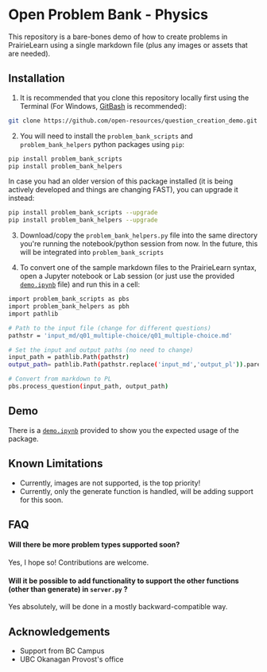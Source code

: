# Open Problem Bank - Physics

This repository is a bare-bones demo of how to create problems in PrairieLearn using a single markdown file (plus any images or assets that are needed).

## Installation 

1. It is recommended that you clone this repository locally first using the Terminal (For Windows, [GitBash](https://gitforwindows.org) is recommended):

```bash 
git clone https://github.com/open-resources/question_creation_demo.git
```

2. You will need to install the `problem_bank_scripts` and `problem_bank_helpers` python packages using `pip`:

```bash 
pip install problem_bank_scripts
pip install problem_bank_helpers
```

In case you had an older version of this package installed (it is being actively developed and things are changing FAST), you can upgrade it instead:

```bash
pip install problem_bank_scripts --upgrade
pip install problem_bank_helpers --upgrade

```

3. Download/copy the `problem_bank_helpers.py` file into the same directory you're running the notebook/python session from now. In the future, this will be integrated into `problem_bank_scripts`

4. To convert one of the sample markdown files to the PrairieLearn syntax, open a Jupyter notebook or Lab session (or just use the provided [`demo.ipynb`](demo.ipynb) file) and run this in a cell:

```bash
import problem_bank_scripts as pbs
import problem_bank_helpers as pbh
import pathlib

# Path to the input file (change for different questions)
pathstr = 'input_md/q01_multiple-choice/q01_multiple-choice.md'

# Set the input and output paths (no need to change)
input_path = pathlib.Path(pathstr)
output_path= pathlib.Path(pathstr.replace('input_md','output_pl')).parent

# Convert from markdown to PL
pbs.process_question(input_path, output_path)
```
## Demo

There is a [`demo.ipynb`](demo.ipynb) provided to show you the expected usage of the package.
 
## Known Limitations

- Currently, images are not supported, is the top priority!
- Currently, only the generate function is handled, will be adding support for this soon.
 
## FAQ

#### Will there be more problem types supported soon?

Yes, I hope so! Contributions are welcome.

#### Will it be possible to add functionality to support the other functions (other than generate) in `server.py` ?

Yes absolutely, will be done in a mostly backward-compatible way.

## Acknowledgements

 - Support from BC Campus
 - UBC Okanagan Provost's office
  
